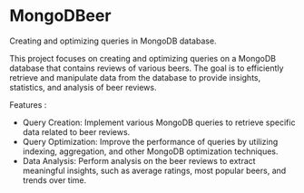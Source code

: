 # MongoDBeer
 Creating and optimizing queries in MongoDB database.
 
This project focuses on creating and optimizing queries on a MongoDB database that contains reviews of various beers. The goal is to efficiently retrieve and manipulate data from the database to provide insights, statistics, and analysis of beer reviews.

Features :
 - Query Creation: Implement various MongoDB queries to retrieve specific data related to beer reviews.
 - Query Optimization: Improve the performance of queries by utilizing indexing, aggregation, and other MongoDB optimization techniques.
 - Data Analysis: Perform analysis on the beer reviews to extract meaningful insights, such as average ratings, most popular beers, and trends over time.
